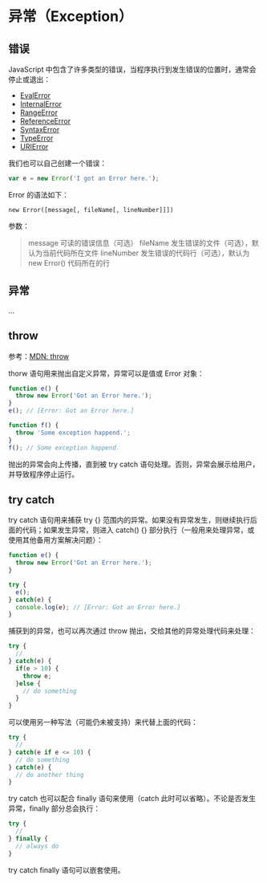 异常（Exception）
====

错误
----

JavaScript 中包含了许多类型的错误，当程序执行到发生错误的位置时，通常会停止或退出：

+ [EvalError](https://developer.mozilla.org/zh-CN/docs/Web/JavaScript/Reference/Global_Objects/EvalError)
+ [InternalError](https://developer.mozilla.org/zh-CN/docs/Web/JavaScript/Reference/Global_Objects/InternalError)
+ [RangeError](https://developer.mozilla.org/zh-CN/docs/Web/JavaScript/Reference/Global_Objects/RangeError)
+ [ReferenceError](https://developer.mozilla.org/zh-CN/docs/Web/JavaScript/Reference/Global_Objects/ReferenceError)
+ [SyntaxError](https://developer.mozilla.org/zh-CN/docs/Web/JavaScript/Reference/Global_Objects/SyntaxError)
+ [TypeError](https://developer.mozilla.org/zh-CN/docs/Web/JavaScript/Reference/Global_Objects/TypeError)
+ [URIError](https://developer.mozilla.org/zh-CN/docs/Web/JavaScript/Reference/Global_Objects/URIError)

我们也可以自己创建一个错误：

```js
var e = new Error('I got an Error here.');
```

Error 的语法如下：

```
new Error([message[, fileName[, lineNumber]]])
```

参数：
>message 可读的错误信息（可选）
>fileName 发生错误的文件（可选），默认为当前代码所在文件
>lineNumber 发生错误的代码行（可选），默认为 new Error() 代码所在的行

异常
----

...

throw
----

参考：[MDN: throw](https://developer.mozilla.org/zh-CN/docs/Web/JavaScript/Reference/Statements/throw)

thorw 语句用来抛出自定义异常，异常可以是值或 Error 对象：

```js
function e() {
  throw new Error('Got an Error here.');
}
e(); // [Error: Got an Error here.]

function f() {
  throw 'Some exception happend.';
}
f(); // Some exception happend.
```

抛出的异常会向上传播，直到被 try catch 语句处理。否则，异常会展示给用户，并导致程序停止运行。

try catch
----

try catch 语句用来捕获 try {} 范围内的异常。如果没有异常发生，则继续执行后面的代码；如果发生异常，则进入 catch() {} 部分执行（一般用来处理异常，或使用其他备用方案解决问题）：

```js
function e() {
  throw new Error('Got an Error here.');
}

try {
  e();
} catch(e) {
  console.log(e); // [Error: Got an Error here.]
}
```

捕获到的异常，也可以再次通过 throw 抛出，交给其他的异常处理代码来处理：

```js
try {
  //
} catch(e) {
  if(e > 10) {
    throw e;
  }else {
    // do something
  }
}
```

可以使用另一种写法（可能仍未被支持）来代替上面的代码：

```js
try {
  //
} catch(e if e <= 10) {
  // do something
} catch(e) {
  // do another thing
}
```

try catch 也可以配合 finally 语句来使用（catch 此时可以省略）。不论是否发生异常，finally 部分总会执行：

```js
try {
  //
} finally {
  // always do
}
```

try catch finally 语句可以嵌套使用。

